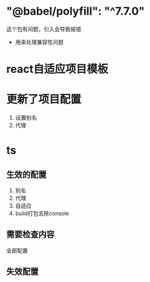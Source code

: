   #  "@babel/polyfill": "^7.7.0"
  这个包有问题，引入会导致报错
  - 用来处理兼容性问题

  # react自适应项目模板

  # 更新了项目配置
  1. 设置别名
  2. 代理

  # ts
  ## 生效的配置
  1. 别名
  2. 代理
  3. 自适应
  4. build打包去除console
  ## 需要检查内容
  全部配置
  ## 失效配置
  
